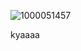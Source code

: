 ![1000051457](https://github.com/user-attachments/assets/59d188ad-ea93-42a2-bbdd-e31e565d678f)


kyaaaa
